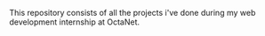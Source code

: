 This repository consists of all the projects i've done during my web development internship at OctaNet.
